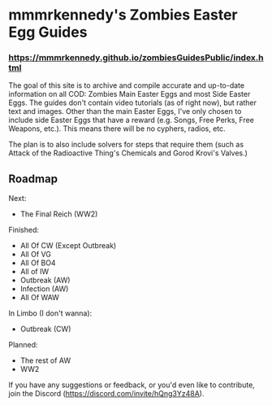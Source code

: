 # mmmrkennedy's Zombies Easter Egg Guides

### https://mmmrkennedy.github.io/zombiesGuidesPublic/index.html

The goal of this site is to archive and compile accurate and up-to-date information on all COD: Zombies Main Easter Eggs and most Side Easter Eggs.
The guides don't contain video tutorials (as of right now), but rather text and images. Other than the main Easter Eggs, I've only chosen to include side Easter Eggs that have a reward (e.g. Songs, Free Perks, Free Weapons, etc.). This means there will be no cyphers, radios, etc.

The plan is to also include solvers for steps that require them (such as Attack of the Radioactive Thing's Chemicals and Gorod Krovi's Valves.)

## Roadmap
Next:
- The Final Reich (WW2)

Finished:
- All Of CW (Except Outbreak)
- All Of VG
- All Of BO4
- All of IW
- Outbreak (AW)
- Infection (AW)
- All Of WAW

In Limbo (I don't wanna):
- Outbreak (CW)

Planned:
- The rest of AW
- WW2

If you have any suggestions or feedback, or you'd even like to contribute, join the Discord (https://discord.com/invite/hQng3Yz48A).

